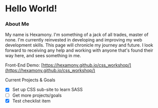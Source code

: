 # Hello World!
### About Me
My name is Hexamony. I'm something of a jack of all trades, master of none. I'm currently reinvested in developing and improving my web development skills. This page will chronicle my journey and future. I look forward to receiving any help and working with anyone that's found their way here, and sees something in me.

Front-End Demo: [https://hexamony.github.io/css_workshop/](https://hexamony.github.io/css_workshop/)

Current Projects & Goals
- [X]  Set up CSS sub-site to learn SASS
- [ ]  Get more projects/goals
- [X]  Test checklist item
